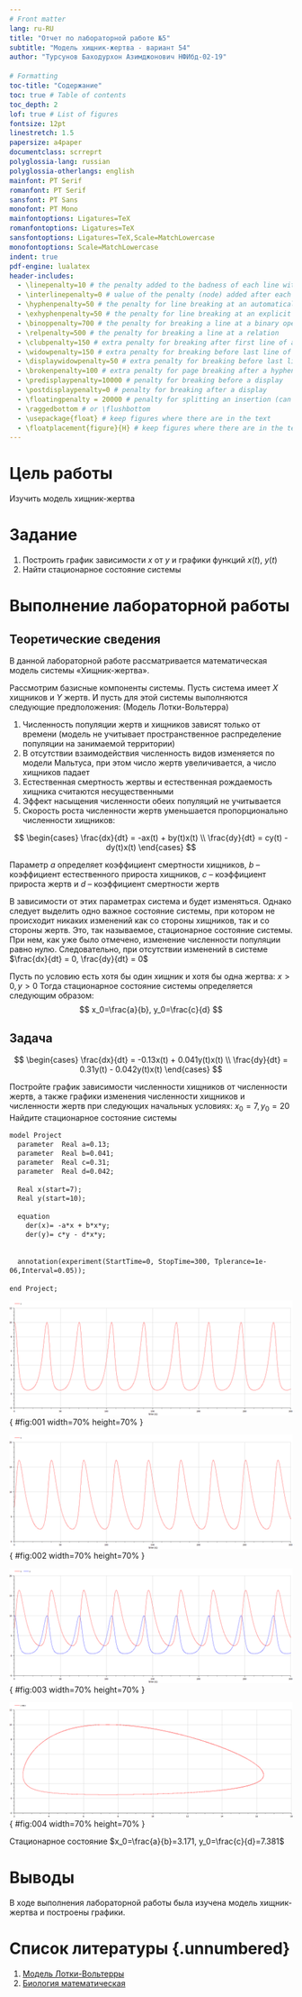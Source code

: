 ```yaml
---
# Front matter
lang: ru-RU
title: "Отчет по лабораторной работе №5"
subtitle: "Модель хищник-жертва - вариант 54"
author: "Турсунов Баходурхон Азимджонович НФИбд-02-19"

# Formatting
toc-title: "Содержание"
toc: true # Table of contents
toc_depth: 2
lof: true # List of figures
fontsize: 12pt
linestretch: 1.5
papersize: a4paper
documentclass: scrreprt
polyglossia-lang: russian
polyglossia-otherlangs: english
mainfont: PT Serif
romanfont: PT Serif
sansfont: PT Sans
monofont: PT Mono
mainfontoptions: Ligatures=TeX
romanfontoptions: Ligatures=TeX
sansfontoptions: Ligatures=TeX,Scale=MatchLowercase
monofontoptions: Scale=MatchLowercase
indent: true
pdf-engine: lualatex
header-includes:
  - \linepenalty=10 # the penalty added to the badness of each line within a paragraph (no associated penalty node) Increasing the υalue makes tex try to haυe fewer lines in the paragraph.
  - \interlinepenalty=0 # υalue of the penalty (node) added after each line of a paragraph.
  - \hyphenpenalty=50 # the penalty for line breaking at an automatically inserted hyphen
  - \exhyphenpenalty=50 # the penalty for line breaking at an explicit hyphen
  - \binoppenalty=700 # the penalty for breaking a line at a binary operator
  - \relpenalty=500 # the penalty for breaking a line at a relation
  - \clubpenalty=150 # extra penalty for breaking after first line of a paragraph
  - \widowpenalty=150 # extra penalty for breaking before last line of a paragraph
  - \displaywidowpenalty=50 # extra penalty for breaking before last line before a display math
  - \brokenpenalty=100 # extra penalty for page breaking after a hyphenated line
  - \predisplaypenalty=10000 # penalty for breaking before a display
  - \postdisplaypenalty=0 # penalty for breaking after a display
  - \floatingpenalty = 20000 # penalty for splitting an insertion (can only be split footnote in standard LaTeX)
  - \raggedbottom # or \flushbottom
  - \usepackage{float} # keep figures where there are in the text
  - \floatplacement{figure}{H} # keep figures where there are in the text
---
```


# Цель работы

Изучить модель хищник-жертва

# Задание

1.	Построить график зависимости $x$ от $y$ и графики функций $x(t)$, $y(t)$
2.	Найти стационарное состояние системы


# Выполнение лабораторной работы

## Теоретические сведения

В данной лабораторной работе рассматривается математическая модель системы «Хищник-жертва». 

Рассмотрим базисные компоненты системы. 
Пусть система имеет $X$ хищников и $Y$ жертв. И пусть для этой системы выполняются следующие предположения: (Модель Лотки-Вольтерра)
1.	Численность популяции жертв и хищников зависят только от времени (модель не учитывает пространственное распределение популяции на занимаемой территории) 
2.	В отсутствии взаимодействия численность видов изменяется по модели Мальтуса, при этом число жертв увеличивается, а число хищников падает 
3.	Естественная смертность жертвы и естественная рождаемость хищника считаются несущественными 
4.	Эффект насыщения численности обеих популяций не учитывается 
5.	Скорость роста численности жертв уменьшается пропорционально численности хищников:

$$
 \begin{cases}
	\frac{dx}{dt} = -ax(t) + by(t)x(t)
	\\   
	\frac{dy}{dt} = cy(t) - dy(t)x(t)
 \end{cases}
$$

Параметр $a$ определяет коэффициент смертности хищников, $b$ – коэффициент естественного прироста хищников, $c$ – коэффициент прироста жертв и $d$ – коэффициент смертности жертв

В зависимости от этих параметрах система и будет изменяться. Однако следует выделить одно важное состояние системы, при котором не происходит никаких изменений как со стороны хищников, так и со стороны жертв. Это, так называемое, стационарное состояние системы. При нем, как уже было отмечено, изменение численности популяции равно нулю.
Следовательно, при отсутствии изменений в системе $\frac{dx}{dt} = 0, \frac{dy}{dt} = 0$

Пусть по условию есть хотя бы один хищник и хотя бы одна жертва: $x>0, y>0$
Тогда стационарное состояние системы определяется следующим образом: 
$$
	x_0=\frac{a}{b}, y_0=\frac{c}{d}
$$

## Задача

$$
 \begin{cases}
	\frac{dx}{dt} = -0.13x(t) + 0.041y(t)x(t)
	\\   
	\frac{dy}{dt} = 0.31y(t) - 0.042y(t)x(t)
 \end{cases}
$$

Постройте график зависимости численности хищников от численности жертв, а также графики изменения численности хищников и численности жертв 
при следующих начальных условиях: $x_0=7, y_0=20$
Найдите стационарное состояние системы


```
model Project
  parameter  Real a=0.13;
  parameter  Real b=0.041;
  parameter  Real c=0.31;
  parameter  Real d=0.042;
  
  Real x(start=7);
  Real y(start=10);
  
  equation
    der(x)= -a*x + b*x*y;
    der(y)= c*y - d*x*y;

  
  annotation(experiment(StartTime=0, StopTime=300, Tplerance=1e-06,Interval=0.05));

end Project;
```

![График численности хищников от времени](image/01.png){ #fig:001 width=70% height=70% }

![График численности жертв от времени](image/02.png){ #fig:002 width=70% height=70% }

![График численности жертв и хищников от времени](image/03.png){ #fig:003 width=70% height=70% }

![График численности хищников от численности жертв](image/04.png){ #fig:004 width=70% height=70% }

Стационарное состояние $x_0=\frac{a}{b}=3.171, y_0=\frac{c}{d}=7.381$

# Выводы

В ходе выполнения лабораторной работы была изучена модель хищник-жертва и построены графики.

# Список литературы {.unnumbered}

1. [Модель Лотки-Вольтерры](https://math-it.petrsu.ru/users/semenova/MathECO/Lections/Lotka_Volterra.pdf)
2. [Биология математическая](http://www.library.biophys.msu.ru/MathMod/BM.HTML)